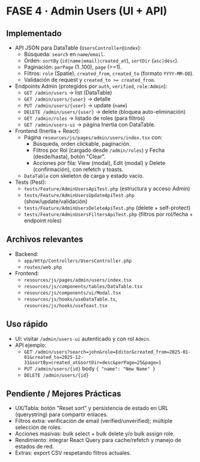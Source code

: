 # FASE 4 · Admin Users (UI + API)

## Implementado
- API JSON para DataTable (`UsersController@index`):
  - Búsqueda: `search` en `name`/`email`.
  - Orden: `sortBy` (`id|name|email|created_at`), `sortDir` (`asc|desc`).
  - Paginación: `perPage` (1..100), `page` (>=1).
  - Filtros: `role` (Spatie), `created_from`, `created_to` (formato `YYYY-MM-DD`).
  - Validación de request y `created_to >= created_from`.
- Endpoints Admin (protegidos por `auth`, `verified`, `role:Admin`):
  - `GET /admin/users` → list (DataTable)
  - `GET /admin/users/{user}` → detalle
  - `PUT /admin/users/{user}` → update (`name`)
  - `DELETE /admin/users/{user}` → delete (bloquea auto-eliminación)
  - `GET /admin/roles` → listado de roles (para filtros)
  - `GET /admin/users-ui` → página Inertia con DataTable.
- Frontend (Inertia + React):
  - Página `resources/js/pages/admin/users/index.tsx` con:
    - Búsqueda, orden clickable, paginación.
    - Filtros por Rol (cargado desde `/admin/roles`) y Fecha (desde/hasta), botón "Clear".
    - Acciones por fila: View (modal), Edit (modal) y Delete (confirmación), con refetch y toasts.
  - `DataTable` con skeleton de carga y estado vacío.
- Tests (Pest):
  - `tests/Feature/AdminUsersApiTest.php` (estructura y acceso Admin)
  - `tests/Feature/AdminUsersUpdateApiTest.php` (show/update/validación)
  - `tests/Feature/AdminUsersDeleteApiTest.php` (delete + self-protect)
  - `tests/Feature/AdminUsersFiltersApiTest.php` (filtros por rol/fecha + endpoint roles)

## Archivos relevantes
- Backend:
  - `app/Http/Controllers/UsersController.php`
  - `routes/web.php`
- Frontend:
  - `resources/js/pages/admin/users/index.tsx`
  - `resources/js/components/tables/DataTable.tsx`
  - `resources/js/components/ui/Modal.tsx`
  - `resources/js/hooks/useDataTable.ts`, `resources/js/hooks/useToast.tsx`

## Uso rápido
- UI: visitar `/admin/users-ui` autenticado y con rol `Admin`.
- API ejemplo:
  - `GET /admin/users?search=john&role=Editor&created_from=2025-01-01&created_to=2025-12-31&sortBy=created_at&sortDir=desc&perPage=25&page=1`
  - `PUT /admin/users/{id}` body `{ "name": "New Name" }`
  - `DELETE /admin/users/{id}`

## Pendiente / Mejores Prácticas
- UX/Tabla: botón "Reset sort" y persistencia de estado en URL (querystring) para compartir enlaces.
- Filtros extra: verificación de email (verified/unverified); múltiple selección de roles.
- Acciones masivas: bulk select + bulk delete y/o bulk assign role.
- Rendimiento: integrar React Query para cache/refetch y manejo de estados de red.
- Extras: export CSV respetando filtros actuales.
